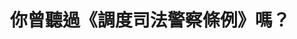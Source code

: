 ---
id: "9"
lang: zh-tw
publish: "TRUE"
description: 「 廢除《調度司法警察條例》，尊重警察工作之專業，共同營造我國精緻司法的願景」連署案
selected: "FALSE"
blog_selected: "FALSE"
thumbnail: https://cm.pdis.tw/images/post/1JY8OaMILBZRDKHs65E1pm6N6Z5NZfOy6.jpg
title: 你曾聽過《調度司法警察條例》嗎？
introduction:
  content: 《調度司法警察條例》於1945年3月15日制定，沿用至今，實務上發生部分檢察官濫用此條例，交辦無涉刑事偵查之事項，很可能違反權力分立的原則。本次民眾提案，我們透過協作會議的討論先釐清，雖根據《刑事訴訟法》，檢察官為偵查主體、司法警察為偵查輔助機關，檢察官僅在偵辦司法案件時有權指揮調度司法警察，但執行上確有違反的情形。藉此，我們將問題回歸到司法警察對於檢警關係的互動模式的期待，討論此條例是否該被廢除，或者能夠跟《刑事訴訟法》或《法院組織法》做配套修正，而根據多方的激盪分享，法務部也會將討論成果納入修法參考，進行完整研議後一併提案函請立法院審議。
color: red
join:
  type: 提
  title: 廢除《調度司法警察條例》，尊重警察工作之專業，共同營造我國精緻司法的願景
  link: https://join.gov.tw/idea/detail/fae5f166-47a3-497c-9af6-b9817ab48e70
  image: https://cm.pdis.tw/images/post/1HoimfZKV2JEWvGmpOdL7YzwoHSWDASjD.jpg
layout: post
departments:
  - 法務部
embed:
  agenda_book:
    links:
      - "-"
  mind_map:
    links:
      - https://miro.com/app/live-embed/o9J_k0ABUs0=/?moveToViewport=-8563,-1920,5529,4752&embedAutoplay=true
  ministry_slide:
    links:
      - https://issuu.com/pdis.tw/docs/1060602_-_.pptx
  host_slide:
    links:
      - https://issuu.com/pdis.tw/docs/_1060531
  live:
    links:
      - "-"
  transcript:
    links:
      - https://sayit.pdis.nat.gov.tw/2017-06-02-%E9%96%8B%E6%94%BE%E6%94%BF%E5%BA%9C%E8%81%AF%E7%B5%A1%E4%BA%BA%E7%AC%AC%E4%B9%9D%E6%AC%A1%E5%8D%94%E4%BD%9C%E6%9C%83%E8%AD%B0
---